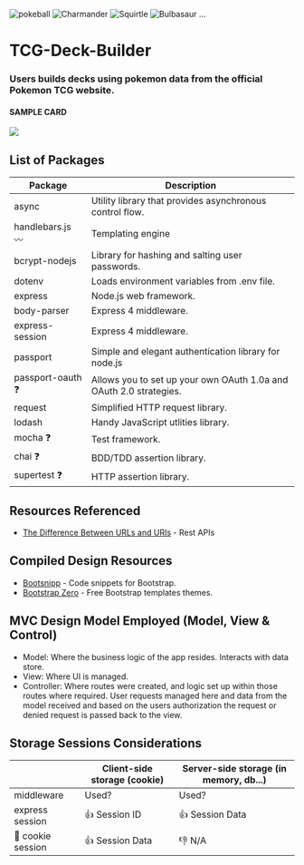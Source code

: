  ![pokeball](https://cdn.emojidex.com/emoji/px32/pokeball.png "pokeball") ![Charmander](https://cdn.emojidex.com/emoji/px32/Charmander.png "Charmander") ![Squirtle](https://cdn.emojidex.com/emoji/px32/Squirtle.png "Squirtle") ![Bulbasaur](https://cdn.emojidex.com/emoji/px32/Bulbasaur.png "Bulbasaur")  ...
# TCG-Deck-Builder



### **Users builds decks using pokemon data from the official Pokemon TCG website.**



<h4 align="left">SAMPLE CARD</h4>

![](https://assets.pokemon.com/assets/cms2/img/cards/web/POP3/POP%20Series_3_EN_9.png)

List of Packages
----------------
| Package                         | Description                                                           |
| ------------------------------- | --------------------------------------------------------------------- |
| async                           | Utility library that provides asynchronous control flow.              |
| handlebars.js  :wavy_dash:      | Templating engine                                                     |
| bcrypt-nodejs                   | Library for hashing and salting user passwords.                       |
| dotenv                          | Loads environment variables from .env file.                           |
| express                         | Node.js web framework.                                                |
| body-parser                     | Express 4 middleware.                                                 |
| express-session                 | Express 4 middleware.                                                 |
| passport                        | Simple and elegant authentication library for node.js                 |
| passport-oauth :question:       | Allows you to set up your own OAuth 1.0a and OAuth 2.0 strategies.    |
| request                         | Simplified HTTP request library.                                      |
| lodash                          | Handy JavaScript utlities library.                                    |
| mocha  :question:               | Test framework.                                                       |
| chai   :question:               | BDD/TDD assertion library.                                            |
| supertest  :question:           | HTTP assertion library.                                               |

Resources Referenced
--------------------
- [The Difference Between URLs and URIs](https://danielmiessler.com/study/url-uri/) - Rest APIs

Compiled Design Resources
-------------------------
- [Bootsnipp](http://bootsnipp.com/) - Code snippets for Bootstrap.
- [Bootstrap Zero](https://www.bootstrapzero.com) - Free Bootstrap templates themes.


 MVC Design Model Employed (Model, View & Control)
--------------------------------------------------
*   Model: Where the business logic of the app resides. Interacts with data store.
*   View:  Where UI is managed.
*   Controller: Where routes were created, and logic set up within those routes where required. User requests managed here and data from the model received and based on the users authorization the request or denied request is passed back to the view.

Storage Sessions Considerations
-------------------------------
|                                 | Client-side storage (cookie)        | Server-side storage (in memory, db...) |
| ------------------------------- | ------------------------------------|--------------------------------------  |
| middleware                      | Used?                               | Used?                                  |
| express session                 | :+1: Session ID                     | :+1:    Session Data                   |
| :cookie: cookie session         | :+1: Session Data                   | :-1:    N/A                            |



